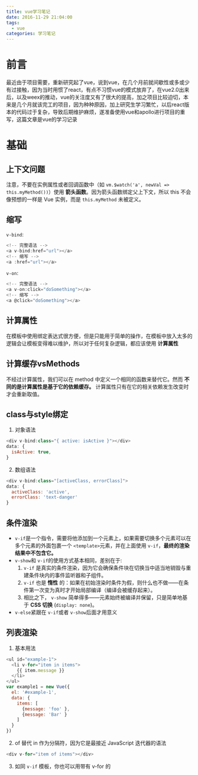 ```yaml
---
title: vue学习笔记
date: 2016-11-29 21:04:00
tags:
  - vue
categories: 学习笔记
---
```


# 前言

最近由于项目需要，重新研究起了vue，说到vue，在几个月前就间歇性或多或少有过接触，因为当时用惯了react，有点不习惯vue的模式放弃了，在vue2.0出来后，以及weex的推动，vue的关注度又有了很大的提高，加之项目比较迫切，本来是几个月就该完工的项目，因为种种原因，加上研究生学习繁忙，以后react版本的代码过于复杂，导致后期维护麻烦，遂准备使用vue和apollo进行项目的重写，这篇文章是vue的学习记录

# 基础
## 上下文问题
注意，不要在实例属性或者回调函数中（如 `vm.$watch('a', newVal => this.myMethod())`）使用 **箭头函数**。因为箭头函数绑定父上下文，所以 this 不会像预想的一样是 Vue 实例，而是 `this.myMethod` 未被定义。

## 缩写
`v-bind`:
```javascript
<!-- 完整语法 -->
<a v-bind:href="url"></a>
<!-- 缩写 -->
<a :href="url"></a>
```
`v-on`:
```javascript
<!-- 完整语法 -->
<a v-on:click="doSomething"></a>
<!-- 缩写 -->
<a @click="doSomething"></a>
```
## 计算属性
在模板中使用绑定表达式很方便，但是只能用于简单的操作，在模板中放入太多的逻辑会让模板变得难以维护，所以对于任何复杂逻辑，都应该使用 **计算属性**

## 计算缓存vsMethods
不经过计算属性，我们可以在 method 中定义一个相同的函数来替代它。然而 **不同的是计算属性是基于它的依赖缓存。** 计算属性只有在它的相关依赖发生改变时才会重新取值。

## class与style绑定
1. 对象语法
```javascript
<div v-bind:class="{ active: isActive }"></div>
data: {
  isActive: true,
}
```
2. 数组语法
```javascript
<div v-bind:class="[activeClass, errorClass]">
data: {
  activeClass: 'active',
  errorClass: 'text-danger'
}
```

## 条件渲染
- `v-if`是一个指令，需要将他添加到一个元素上，如果需要切换多个元素可以在多个元素的外面包裹一个 `<template>`元素，并在上面使用 `v-if`，**最终的渲染结果中不包含它。**
- `v-show`和 `v-if`的使用方式基本相同，差别在于:
  1. `v-if` 是真实的条件渲染，因为它会确保条件块在切换当中适当地销毁与重建条件块内的事件监听器和子组件。
  2. `v-if` 也是 **惰性** 的：如果在初始渲染时条件为假，则什么也不做——在条件第一次变为真时才开始局部编译（编译会被缓存起来）。
  3. 相比之下， `v-show` 简单得多——元素始终被编译并保留，只是简单地基于 **CSS 切换** (`display: none`)。
- `v-else`紧跟在 `v-if`或者 `v-show`后面才用意义

## 列表渲染
1. 基本用法
```JavaScript
<ul id="example-1">
  <li v-for="item in items">
    {{ item.message }}
  </li>
</ul>
var example1 = new Vue({
  el: '#example-1',
  data: {
    items: [
      {message: 'foo' },
      {message: 'Bar' }
    ]
  }
})
```
2. of 替代 in 作为分隔符，因为它是最接近 JavaScript 迭代器的语法
```JavaScript
<div v-for="item of items"></div>
```
3. 如同 `v-if` 模板，你也可以用带有 v-for 的 <template> 标签来渲染多个元素块
```JavaScript
<ul>
  <template v-for="item in items">
    <li>{{ item.msg }}</li>
    <li class="divider"></li>
  </template>
</ul>
```
4. `v-for` 可以通过一个独享的属性来迭代
```JavaScript
<ul id="repeat-object" class="demo">
  <li v-for="value in object">
    {{ value }}
  </li>
</ul>
new Vue({
  el: '#repeat-object',
  data: {
    object: {
      FirstName: 'John',
      LastName: 'Doe',
      Age: 30
    }
  }
})
```
可以提供第二个的参数为键名：
```JavaScript
<div v-for="(value, key) in object">
  {{ key }} : {{ value }}
</div>
```
第三个参数为索引：
```JavaScript
<div v-for="(value, key, index) in object">
  {{ index }}. {{ key }} : {{ value }}
</div>
```
5. `// todo`

___本文仅作为个人的随身读书笔记收集，没有用于任何商业盈利范畴。如若有侵犯源作者的著作权，请联系本人（立马撤文）mstarzheng@foxmail.com___
